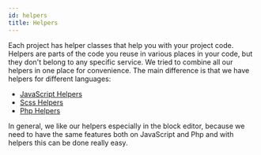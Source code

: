 ```yaml
---
id: helpers
title: Helpers
---
```


Each project has helper classes that help you with your project code. Helpers are parts of the code you reuse in various places in your code, but they don't belong to any specific service. We tried to combine all our helpers in one place for convenience. The main difference is that we have helpers for different languages:

- [JavaScript Helpers](helpers-javascript)
- [Scss Helpers](helpers-scss)
- [Php Helpers](helpers-php)

In general, we like our helpers especially in the block editor, because we need to have the same features both on JavaScript and Php and with helpers this can be done really easy.
